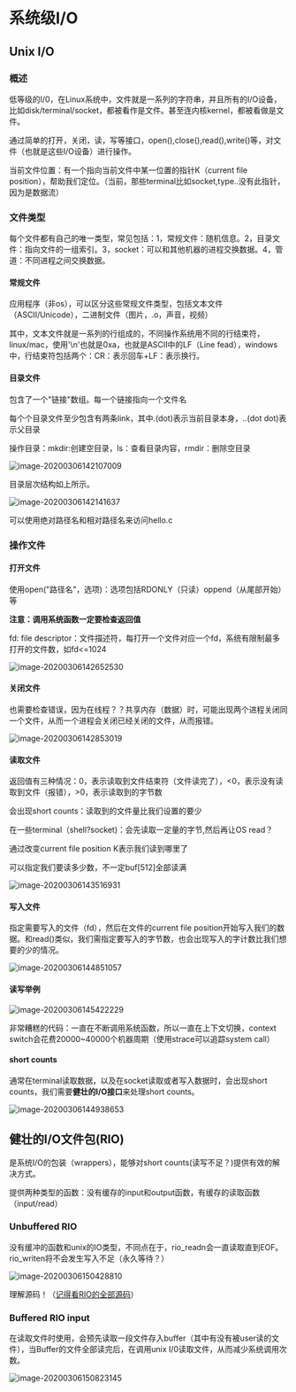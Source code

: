 # 系统级I/O

## Unix I/O

### 概述

低等级的I/0，在Linux系统中，文件就是一系列的字符串，并且所有的I/O设备，比如disk/terminal/socket，都被看作是文件。甚至连内核kernel，都被看做是文件。

通过简单的打开，关闭，读，写等接口，open(),close(),read(),write()等，对文件（也就是这些I/O设备）进行操作。

当前文件位置：有一个指向当前文件中某一位置的指针K（current file position），帮助我们定位。（当前，那些terminal比如socket,type..没有此指针，因为是数据流）

### 文件类型

每个文件都有自己的唯一类型，常见包括：1，常规文件：随机信息。2，目录文件：指向文件的一组索引。3，socket：可以和其他机器的进程交换数据。4，管道：不同进程之间交换数据。

#### 常规文件

应用程序（非os），可以区分这些常规文件类型，包括文本文件（ASCII/Unicode），二进制文件（图片，.o，声音，视频）

其中，文本文件就是一系列的行组成的，不同操作系统用不同的行结束符，linux/mac，使用'\n'也就是0xa，也就是ASCII中的LF（Line fead），windows中，行结束符包括两个：CR：表示回车+LF：表示换行。

#### 目录文件

包含了一个"链接"数组。每一个链接指向一个文件名

每个个目录文件至少包含有两条link，其中.(dot)表示当前目录本身，..(dot dot)表示父目录

操作目录：mkdir:创建空目录，ls：查看目录内容，rmdir：删除空目录

![image-20200306142107009](系统级IO.assets/image-20200306142107009.png)

目录层次结构如上所示。

![image-20200306142141637](系统级IO.assets/image-20200306142141637.png)

可以使用绝对路径名和相对路径名来访问hello.c

### 操作文件

#### 打开文件

使用open("路径名"，选项)：选项包括RDONLY（只读）oppend（从尾部开始）等

**注意：调用系统函数一定要检查返回值**

fd: file descriptor：文件描述符，每打开一个文件对应一个fd，系统有限制最多打开的文件数，如fd<=1024

![image-20200306142652530](系统级IO.assets/image-20200306142652530.png)

#### 关闭文件

也需要检查错误，因为在线程？？共享内存（数据）时，可能出现两个进程关闭同一个文件，从而一个进程会关闭已经关闭的文件，从而报错。

![image-20200306142853019](系统级IO.assets/image-20200306142853019.png)

#### 读取文件

返回值有三种情况：0，表示读取到文件结束符（文件读完了），<0，表示没有读取到文件（报错），>0，表示读取到的字节数

会出现short counts：读取到的文件量比我们设置的要少

在一些terminal（shell?socket)：会先读取一定量的字节,然后再让OS read？

通过改变current file position K表示我们读到哪里了

可以指定我们要读多少数，不一定buf[512]全部读满

![image-20200306143516931](系统级IO.assets/image-20200306143516931.png)

#### 写入文件

指定需要写入的文件（fd），然后在文件的current file position开始写入我们的数据。和read()类似，我们需指定要写入的字节数，也会出现写入的字计数比我们想要的少的情况。

![image-20200306144851057](系统级IO.assets/image-20200306144851057.png)

#### 读写举例

![image-20200306145422229](系统级IO.assets/image-20200306145422229.png)

非常糟糕的代码：一直在不断调用系统函数，所以一直在上下文切换，context switch会花费20000~40000个机器周期（使用strace可以追踪system call）

#### short counts

通常在terminal读取数据，以及在socket读取或者写入数据时，会出现short counts，我们需要**健壮的I/O接口**来处理short counts。

![image-20200306144938653](系统级IO.assets/image-20200306144938653.png)

## 健壮的I/O文件包(RIO)

是系统I/O的包装（wrappers），能够对short counts(读写不足？)提供有效的解决方式。

提供两种类型的函数：没有缓存的input和output函数，有缓存的读取函数（input/read）

### Unbuffered RIO

没有缓冲的函数和unix的IO类型，不同点在于，rio_readn会一直读取直到EOF。rio_writen将不会发生写入不足（永久等待？）

![image-20200306150428810](系统级IO.assets/image-20200306150428810.png)

理解源码！（[记得看RIO的全部源码](caspp.cs.cmu.edu/3e/code.html)）

### Buffered RIO input

在读取文件时使用，会预先读取一段文件存入buffer（其中有没有被user读的文件），当Buffer的文件全部读完后，在调用unix I/0读取文件，从而减少系统调用次数。

![image-20200306150823145](系统级IO.assets/image-20200306150823145.png)

